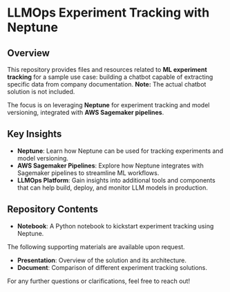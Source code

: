 # LLMOps Experiment Tracking with Neptune

## Overview

This repository provides files and resources related to **ML experiment tracking** for a sample use case: building a chatbot capable of extracting specific data from company documentation. **Note:** The actual chatbot solution is not included.

The focus is on leveraging **Neptune** for experiment tracking and model versioning, integrated with **AWS Sagemaker pipelines**.

## Key Insights
- **Neptune**: Learn how Neptune can be used for tracking experiments and model versioning.
- **AWS Sagemaker Pipelines**: Explore how Neptune integrates with Sagemaker pipelines to streamline ML workflows.
- **LLMOps Platform**: Gain insights into additional tools and components that can help build, deploy, and monitor LLM models in production.

## Repository Contents
- **Notebook**: A Python notebook to kickstart experiment tracking using Neptune.

The following supporting materials are available upon request. 
- **Presentation**: Overview of the solution and its architecture.
- **Document**: Comparison of different experiment tracking solutions.

For any further questions or clarifications, feel free to reach out!
